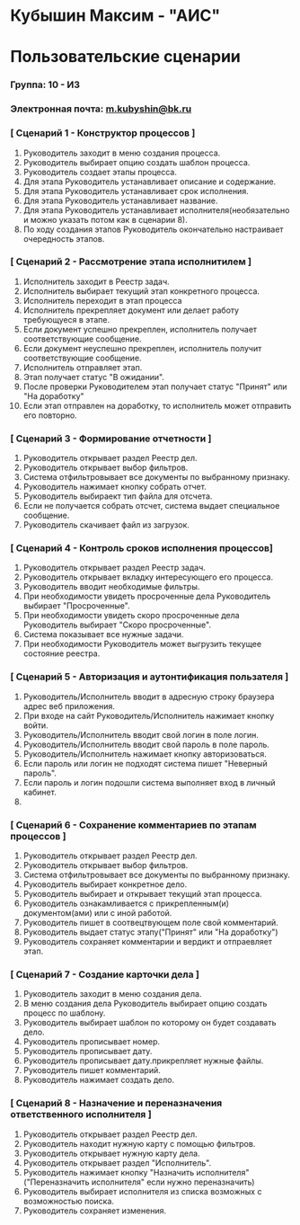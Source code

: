 # Кубышин Максим - "АИС"
# Пользовательские сценарии

### Группа: 10 - И3
### Электронная почта: m.kubyshin@bk.ru
### [ Сценарий 1 - Конструктор процессов ]
1. Руководитель заходит в меню создания процесса.
2. Руководитель выбирает опцию создать шаблон процесса.
3. Руководитель создает этапы процесса.
4. Для этапа Руководитель устанавливает описание и содержание.
5. Для этапа Руководитель устанавливает срок исполнения.
6. Для этапа Руководитель устанавливает название.
7. Для этапа Руководитель устанавливает исполнителя(необязательно и можно указать потом как в сценарии 8).
8. По ходу создания этапов Руководитель окончательно настраивает очередность этапов.


### [ Сценарий 2 - Рассмотрение этапа исполнитилем ]
1. Исполнитель заходит в Реестр задач.
2. Исполнитель выбирает текущий этап конкретного процесса.
3. Исполнитель переходит в этап процесса 
4. Исполнитель прекрепляет документ или делает работу требующуеся в этапе.
5. Если документ успешно прекреплен, исполнитель получает соответствующие сообщение.
6. Если документ неуспешно прекреплен, исполнитель получит соответствующие сообщение.
7. Исполнитель отправляет этап.
8. Этап получает статус "В ожидании".
9. После проверки Руководителем этап получает статус "Принят" или "На доработку"
10. Если этап отправлен на доработку, то исполнитель может отправить его повторно.
    

### [ Сценарий 3 - Формирование отчетности ]
1. Руководитель открывает раздел Реестр дел.
2. Руководитель открывает выбор фильтров.
3. Система отфильтровывает все документы по выбранному признаку.
4. Руководитель нажимает кнопку собрать отчет.
5. Руководитель выбираект тип файла для отсчета.
6. Если не получается собрать отсчет, система выдает специальное сообщение.
7. Руководитель скачивает файл из загрузок.


### [ Сценарий 4 - Контроль сроков исполнения процессов]
1. Руководитель открывает раздел Реестр задач.
2. Руководитель открывает вкладку интересующего его процесса.
3. Руководитель вводит необходимые фильтры. 
4. При необходимости увидеть просроченные дела Руководитель выбирает "Просроченные".
5. При необходимости увидеть скоро просроченные дела Руководитель выбирает "Скоро просроченные".
6. Система показывает все нужные задачи.
7. При необходимости Руководитель может выгрузить текущее состояние реестра.




### [ Сценарий 5 - Авторизация и аутонтификация пользателя ]
1. Руководитель/Исполнитель вводит в адресную строку браузера адрес веб приложения.
2. При входе на сайт Руководитель/Исполнитель нажимает кнопку войти.
3. Руководитель/Исполнитель вводит свой логин в поле логин.
4. Руководитель/Исполнитель вводит свой пароль в поле пароль.
5. Руководитель/Исполнитель нажимает кнопку авторизоваться.
6. Если пароль или логин не подходят система пишет "Неверный пароль".
7. Если пароль и логин подошли система выполняет вход в личный кабинет.
8. 

### [ Сценарий 6 - Сохранение комментариев по этапам процессов ]
1. Руководитель открывает раздел Реестр дел.
2. Руководитель открывает выбор фильтров.
3. Система отфильтровывает все документы по выбранному признаку.
4. Руководитель выбирает конкретное дело.
5. Руководитель выбирает и открывает текущий этап процесса.
6. Руководитель ознакамливается с прикрепленным(и) документом(ами) или с иной работой.
7. Руководитель пишет в соотвецтвующем поле свой комментарий.
8. Руководитель выдает статус этапу("Принят" или "На доработку")
9. Руководитель сохраняет комментарии и вердикт и отпраевляет этап.

### [ Сценарий 7 - Создание карточки дела ]
1. Руководитель заходит в меню создания дела.
2. В меню создания дела Руководитель выбирает опцию создать процесс по шаблону.
3. Руководитель выбирает шаблон по которому он будет создавать дело.
4. Руководитель прописывает номер.
5. Руководитель прописывает дату.
6. Руководитель прописывает дату.прикрепляет нужные файлы.
7. Руководитель пишет комментарий.
8. Руководитель нажимает создать дело.


### [ Сценарий 8 - Назначение и переназначения ответственного исполнителя ]
1. Руководитель открывает раздел Реестр дел.
2. Руководитель находит нужную карту с помощью фильтров.
3. Руководитель открывает нужную карту дела.
4. Руководитель открывает раздел "Исполнитель".
5. Руководитель нажимает кнопку "Назначить исполнителя"("Переназначить исполнителя" если нужно переназначить)
6. Руководитель выбирает исполнителя из списка возможных с возможностью поиска.
7. Руководитель сохраняет изменения.




